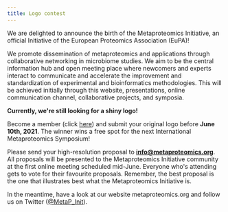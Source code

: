 ```yaml
---
title: Logo contest
---
```


We are delighted to announce the birth of the Metaproteomics Initiative, an official Initiative of the European Proteomics Association (EuPA)!

We promote dissemination of metaproteomics and applications through collaborative networking in microbiome studies. We aim to be the central information hub and open meeting place where newcomers and experts interact to communicate and accelerate the improvement and standardization of experimental and bioinformatics methodologies. This will be achieved initially through this website, presentations, online communication channel, collaborative projects, and symposia.

**Currently, we're still looking for a shiny logo!**

Become a member (click [here](https://forms.gle/zAqJDPZNvf7vSoNi9)) and submit your original logo before **June 10th, 2021**. The winner wins a free spot for the next International Metaproteomics Symposium!

Please send your high-resolution proposal to **info@metaproteomics.org**. All proposals will be presented to the Metaproteomics Initiative community at the first online meeting scheduled mid-June. Everyone who's attending gets to vote for their favourite proposals. Remember, the best proposal is the one that illustrates best what the Metaproteomics Initiative is.

In the meantime, have a look at our website metaproteomics.org and follow us on Twitter ([@MetaP_Init](https://twitter.com/metap_init)).

